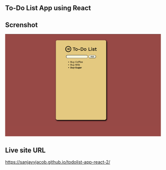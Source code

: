 ## To-Do List App using React

## Screnshot

![](./screenshot.png)

## Live site URL

https://sanjayvjacob.github.io/todolist-app-react-2/
